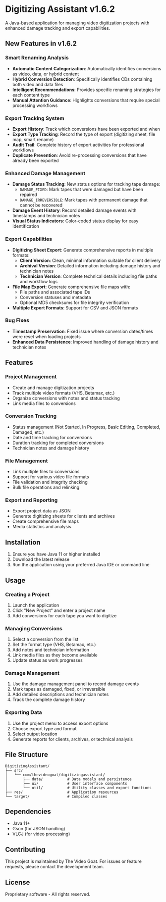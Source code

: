 # Digitizing Assistant v1.6.2

A Java-based application for managing video digitization projects with enhanced damage tracking and export capabilities.

## New Features in v1.6.2

### Smart Renaming Analysis
- **Automatic Content Categorization**: Automatically identifies conversions as video, data, or hybrid content
- **Hybrid Conversion Detection**: Specifically identifies CDs containing both video and data files
- **Intelligent Recommendations**: Provides specific renaming strategies for each content type
- **Manual Attention Guidance**: Highlights conversions that require special processing workflows

### Export Tracking System
- **Export History**: Track which conversions have been exported and when
- **Export Type Tracking**: Record the type of export (digitizing sheet, file map, smart rename)
- **Audit Trail**: Complete history of export activities for professional workflows
- **Duplicate Prevention**: Avoid re-processing conversions that have already been exported

### Enhanced Damage Management
- **Damage Status Tracking**: New status options for tracking tape damage:
  - `DAMAGE_FIXED`: Mark tapes that were damaged but have been repaired
  - `DAMAGE_IRREVERSIBLE`: Mark tapes with permanent damage that cannot be recovered
- **Damage Event History**: Record detailed damage events with timestamps and technician notes
- **Visual Status Indicators**: Color-coded status display for easy identification

### Export Capabilities
- **Digitizing Sheet Export**: Generate comprehensive reports in multiple formats:
  - **Client Version**: Clean, minimal information suitable for client delivery
  - **Archival Version**: Detailed information including damage history and technician notes
  - **Technician Version**: Complete technical details including file paths and workflow logs
- **File Map Export**: Generate comprehensive file maps with:
  - File paths and associated tape IDs
  - Conversion statuses and metadata
  - Optional MD5 checksums for file integrity verification
- **Multiple Export Formats**: Support for CSV and JSON formats

### Bug Fixes
- **Timestamp Preservation**: Fixed issue where conversion dates/times were reset when loading projects
- **Enhanced Data Persistence**: Improved handling of damage history and technician notes

## Features

### Project Management
- Create and manage digitization projects
- Track multiple video formats (VHS, Betamax, etc.)
- Organize conversions with notes and status tracking
- Link media files to conversions

### Conversion Tracking
- Status management (Not Started, In Progress, Basic Editing, Completed, Damaged, etc.)
- Date and time tracking for conversions
- Duration tracking for completed conversions
- Technician notes and damage history

### File Management
- Link multiple files to conversions
- Support for various video file formats
- File validation and integrity checking
- Bulk file operations and relinking

### Export and Reporting
- Export project data as JSON
- Generate digitizing sheets for clients and archives
- Create comprehensive file maps
- Media statistics and analysis

## Installation

1. Ensure you have Java 11 or higher installed
2. Download the latest release
3. Run the application using your preferred Java IDE or command line

## Usage

### Creating a Project
1. Launch the application
2. Click "New Project" and enter a project name
3. Add conversions for each tape you want to digitize

### Managing Conversions
1. Select a conversion from the list
2. Set the format type (VHS, Betamax, etc.)
3. Add notes and technician information
4. Link media files as they become available
5. Update status as work progresses

### Damage Management
1. Use the damage management panel to record damage events
2. Mark tapes as damaged, fixed, or irreversible
3. Add detailed descriptions and technician notes
4. Track the complete damage history

### Exporting Data
1. Use the project menu to access export options
2. Choose export type and format
3. Select output location
4. Generate reports for clients, archives, or technical analysis

## File Structure

```
DigitizingAssistant/
├── src/
│   └── com/thevideogoat/digitizingassistant/
│       ├── data/           # Data models and persistence
│       ├── ui/             # User interface components
│       └── util/           # Utility classes and export functions
├── res/                    # Application resources
└── target/                 # Compiled classes
```

## Dependencies

- Java 11+
- Gson (for JSON handling)
- VLCJ (for video processing)

## Contributing

This project is maintained by The Video Goat. For issues or feature requests, please contact the development team.

## License

Proprietary software - All rights reserved.
